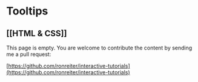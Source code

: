 # Tooltips
[[HTML & CSS]]
---

This page is empty. You are welcome to contribute the content by sending me a pull request:

[https://github.com/ronreiter/interactive-tutorials](https://github.com/ronreiter/interactive-tutorials)